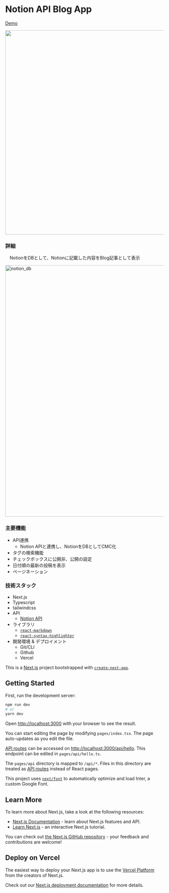 # Notion API Blog App
[Demo](https://notion-blog-he5c5koaj-yusukeyoshihiro.vercel.app/)

<img width='650' src="https://github.com/YusukeYoshihiro/notion_blog_app/assets/58486430/a1de592e-9e62-424c-a96e-3bb3edb05a20">

### 詳細
　NotionをDBとして、Notionに記載した内容をBlog記事として表示
 
 <img width="800" alt="notion_db" src="https://github.com/YusukeYoshihiro/notion_blog_app/assets/58486430/92b2a075-7b5b-4e53-8391-af1a98229f91">

### 主要機能
  - API連携
    - Notion APIと連携し、NotionをDBとしてCMC化
  - タグの検索機能
  - チェックボックスに公開非、公開の設定
  - 日付順の最新の投稿を表示
  - ページネーション
  
### 技術スタック
  - Next.js
  - Typescript
  - tailwindcss
  - API
    - [Notion API](https://developers.notion.com/reference/intro)
  - ライブラリ
    - [`react-markdown`](https://www.npmjs.com/package/react-markdown)
    - [`react-syntax-highlighter`](https://www.npmjs.com/package/react-syntax-highlighter)
  - 開発環境 & デプロイメント
    - Git/CLI
    - Github
    - Vercel


This is a [Next.js](https://nextjs.org/) project bootstrapped with [`create-next-app`](https://github.com/vercel/next.js/tree/canary/packages/create-next-app).

## Getting Started

First, run the development server:

```bash
npm run dev
# or
yarn dev
```

Open [http://localhost:3000](http://localhost:3000) with your browser to see the result.

You can start editing the page by modifying `pages/index.tsx`. The page auto-updates as you edit the file.

[API routes](https://nextjs.org/docs/api-routes/introduction) can be accessed on [http://localhost:3000/api/hello](http://localhost:3000/api/hello). This endpoint can be edited in `pages/api/hello.ts`.

The `pages/api` directory is mapped to `/api/*`. Files in this directory are treated as [API routes](https://nextjs.org/docs/api-routes/introduction) instead of React pages.

This project uses [`next/font`](https://nextjs.org/docs/basic-features/font-optimization) to automatically optimize and load Inter, a custom Google Font.

## Learn More

To learn more about Next.js, take a look at the following resources:

- [Next.js Documentation](https://nextjs.org/docs) - learn about Next.js features and API.
- [Learn Next.js](https://nextjs.org/learn) - an interactive Next.js tutorial.

You can check out [the Next.js GitHub repository](https://github.com/vercel/next.js/) - your feedback and contributions are welcome!

## Deploy on Vercel

The easiest way to deploy your Next.js app is to use the [Vercel Platform](https://vercel.com/new?utm_medium=default-template&filter=next.js&utm_source=create-next-app&utm_campaign=create-next-app-readme) from the creators of Next.js.

Check out our [Next.js deployment documentation](https://nextjs.org/docs/deployment) for more details.
